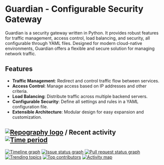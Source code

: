 # Guardian - Configurable Security Gateway

Guardian is a security gateway written in Python. It provides robust features for traffic management, access control, load balancing, and security, all configurable through YAML files. Designed for modern cloud-native environments, Guardian offers a flexible and secure solution for managing network traffic.

## Features

- **Traffic Management**: Redirect and control traffic flow between services.
- **Access Control**: Manage access based on IP addresses and other criteria.
- **Load Balancing**: Distribute traffic across multiple backend servers.
- **Configurable Security**: Define all settings and rules in a YAML configuration file.
- **Extensible Architecture**: Modular design for easy expansion and customization.

## [![Repography logo](https://images.repography.com/logo.svg)](https://repography.com) / Recent activity [![Time period](https://images.repography.com/54868595/Adi3g/guardian/recent-activity/1oulxF-9ntm1Wl6Dd1W-AhR3s_qvRLj3ztshbsBDxGE/L2kHqOhaFfcS-qDM7TrbX_rrPlSjYde18z1fZSsJIco_badge.svg)](https://repography.com)
[![Timeline graph](https://images.repography.com/54868595/Adi3g/guardian/recent-activity/1oulxF-9ntm1Wl6Dd1W-AhR3s_qvRLj3ztshbsBDxGE/L2kHqOhaFfcS-qDM7TrbX_rrPlSjYde18z1fZSsJIco_timeline.svg)](https://github.com/Adi3g/guardian/commits)
[![Issue status graph](https://images.repography.com/54868595/Adi3g/guardian/recent-activity/1oulxF-9ntm1Wl6Dd1W-AhR3s_qvRLj3ztshbsBDxGE/L2kHqOhaFfcS-qDM7TrbX_rrPlSjYde18z1fZSsJIco_issues.svg)](https://github.com/Adi3g/guardian/issues)
[![Pull request status graph](https://images.repography.com/54868595/Adi3g/guardian/recent-activity/1oulxF-9ntm1Wl6Dd1W-AhR3s_qvRLj3ztshbsBDxGE/L2kHqOhaFfcS-qDM7TrbX_rrPlSjYde18z1fZSsJIco_prs.svg)](https://github.com/Adi3g/guardian/pulls)
[![Trending topics](https://images.repography.com/54868595/Adi3g/guardian/recent-activity/1oulxF-9ntm1Wl6Dd1W-AhR3s_qvRLj3ztshbsBDxGE/L2kHqOhaFfcS-qDM7TrbX_rrPlSjYde18z1fZSsJIco_words.svg)](https://github.com/Adi3g/guardian/commits)
[![Top contributors](https://images.repography.com/54868595/Adi3g/guardian/recent-activity/1oulxF-9ntm1Wl6Dd1W-AhR3s_qvRLj3ztshbsBDxGE/L2kHqOhaFfcS-qDM7TrbX_rrPlSjYde18z1fZSsJIco_users.svg)](https://github.com/Adi3g/guardian/graphs/contributors)
[![Activity map](https://images.repography.com/54868595/Adi3g/guardian/recent-activity/1oulxF-9ntm1Wl6Dd1W-AhR3s_qvRLj3ztshbsBDxGE/L2kHqOhaFfcS-qDM7TrbX_rrPlSjYde18z1fZSsJIco_map.svg)](https://github.com/Adi3g/guardian/commits)
